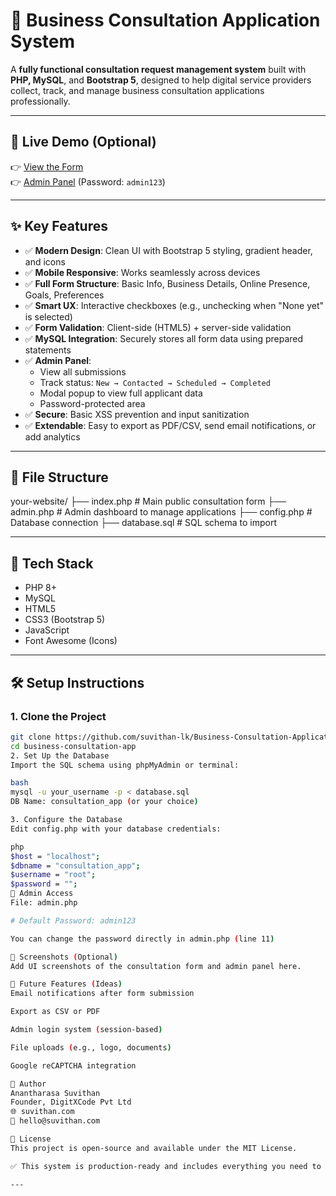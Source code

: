 # 💼 Business Consultation Application System

A **fully functional consultation request management system** built with **PHP, MySQL**, and **Bootstrap 5**, designed to help digital service providers collect, track, and manage business consultation applications professionally.

---

## 🚀 Live Demo (Optional)

👉 [View the Form](http://localhost/form/index.php)  
👉 [Admin Panel](http://localhost/form/admin.php) (Password: `admin123`)

---

## ✨ Key Features

- ✅ **Modern Design**: Clean UI with Bootstrap 5 styling, gradient header, and icons
- ✅ **Mobile Responsive**: Works seamlessly across devices
- ✅ **Full Form Structure**: Basic Info, Business Details, Online Presence, Goals, Preferences
- ✅ **Smart UX**: Interactive checkboxes (e.g., unchecking when "None yet" is selected)
- ✅ **Form Validation**: Client-side (HTML5) + server-side validation
- ✅ **MySQL Integration**: Securely stores all form data using prepared statements
- ✅ **Admin Panel**:
  - View all submissions
  - Track status: `New → Contacted → Scheduled → Completed`
  - Modal popup to view full applicant data
  - Password-protected area
- ✅ **Secure**: Basic XSS prevention and input sanitization
- ✅ **Extendable**: Easy to export as PDF/CSV, send email notifications, or add analytics

---

## 📁 File Structure

your-website/
├── index.php                # Main public consultation form
├── admin.php                # Admin dashboard to manage applications
├── config.php               # Database connection
├── database.sql             # SQL schema to import


---

## 🧰 Tech Stack

- PHP 8+
- MySQL
- HTML5
- CSS3 (Bootstrap 5)
- JavaScript
- Font Awesome (Icons)

---

## 🛠️ Setup Instructions

### 1. Clone the Project

```bash
git clone https://github.com/suvithan-lk/Business-Consultation-Application.git
cd business-consultation-app
2. Set Up the Database
Import the SQL schema using phpMyAdmin or terminal:

bash
mysql -u your_username -p < database.sql
DB Name: consultation_app (or your choice)

3. Configure the Database
Edit config.php with your database credentials:

php
$host = "localhost";
$dbname = "consultation_app";
$username = "root";
$password = "";
🔐 Admin Access
File: admin.php

# Default Password: admin123

You can change the password directly in admin.php (line 11)

📸 Screenshots (Optional)
Add UI screenshots of the consultation form and admin panel here.

🔄 Future Features (Ideas)
Email notifications after form submission

Export as CSV or PDF

Admin login system (session-based)

File uploads (e.g., logo, documents)

Google reCAPTCHA integration

👤 Author
Anantharasa Suvithan
Founder, DigitXCode Pvt Ltd
🌐 suvithan.com
📧 hello@suvithan.com

📃 License
This project is open-source and available under the MIT License.

✅ This system is production-ready and includes everything you need to start collecting and managing consultation applications immediately!

---
